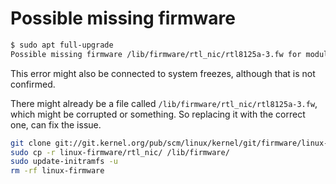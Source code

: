 # Possible missing firmware

```bash
$ sudo apt full-upgrade
Possible missing firmware /lib/firmware/rtl_nic/rtl8125a-3.fw for module r8169
```

This error might also be connected to system freezes, although that is not confirmed.

There might already be a file called `/lib/firmware/rtl_nic/rtl8125a-3.fw`, which might be corrupted or something.
So replacing it with the correct one, can fix the issue.

```bash
git clone git://git.kernel.org/pub/scm/linux/kernel/git/firmware/linux-firmware.git
sudo cp -r linux-firmware/rtl_nic/ /lib/firmware/
sudo update-initramfs -u
rm -rf linux-firmware
```
